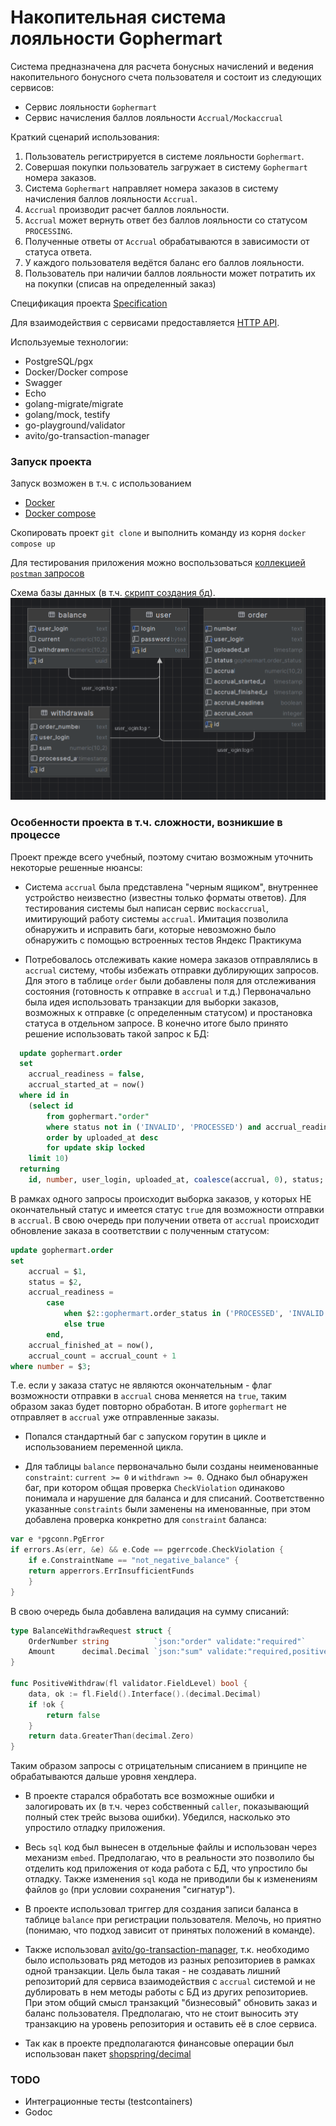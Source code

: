 # Накопительная система лояльности Gophermart

Система предназначена для расчета бонусных начислений и ведения накопительного бонусного счета пользователя и состоит из следующих сервисов:
- Сервис лояльности `Gophermart`
- Сервис начисления баллов лояльности `Accrual/Mockaccrual`

Краткий сценарий использования:
1. Пользователь регистрируется в системе лояльности `Gophermart`.
2. Совершая покупки пользователь загружает в систему `Gophermart` номера заказов.
3. Система `Gophermart` направляет номера заказов в систему начисления баллов лояльности `Accrual`.
4. `Accrual` производит расчет баллов лояльности.
5. `Accrual` может вернуть ответ без баллов лояльности со статусом `PROCESSING`.
6. Полученные ответы от `Accrual` обрабатываются в зависимости от статуса ответа.
7. У каждого пользователя ведётся баланс его баллов лояльности.
8. Пользователь при наличии баллов лояльности может потратить их на покупки (списав на определенный заказ)

Спецификация проекта [Specification](SPECIFICATION.md)

Для взаимодействия с сервисами предоставляется [HTTP API](./docs/api.md).

Используемые технологии:
- PostgreSQL/pgx 
- Docker/Docker compose
- Swagger
- Echo
- golang-migrate/migrate
- golang/mock, testify
- go-playground/validator
- avito/go-transaction-manager

### Запуск проекта
Запуск возможен в т.ч. с использованием
- [Docker](https://docs.docker.com/engine/install/)
- [Docker compose](https://docs.docker.com/compose/install/)

Скопировать проект `git clone` и выполнить команду из корня `docker compose up`

Для тестирования приложения можно воспользоваться [коллекцией `postman` запросов](Gophermart.postman_collection.json)

Схема базы данных (в т.ч. [скрипт создания бд](internal/database/migration/000001_init_schema.up.sql)).
![schema.png](schema.png)



### Особенности проекта в т.ч. сложности, возникшие в процессе
Проект прежде всего учебный, поэтому считаю возможным уточнить некоторые решенные нюансы:

- Система `accrual` была представлена "черным ящиком", внутреннее устройство неизвестно (известны только форматы ответов). 
Для тестирования системы был написан сервис `mockaccrual`, имитирующий работу системы `accrual`.
Имитация позволила обнаружить и исправить баги, которые невозможно было обнаружить с помощью встроенных тестов Яндекс Практикума


- Потребовалось отслеживать какие номера заказов отправлялись в `accrual` систему, чтобы избежать отправки дублирующих запросов.
Для этого в таблице `order` были добавлены поля для отслеживания состояния (готовность к отправке в `accrual` и т.д.)
Первоначально была идея использовать транзакции для выборки заказов, возможных к отправке (с определенным статусом) и простановка статуса в отдельном запросе.
В конечно итоге было принято решение использовать такой запрос к БД:
```sql
  update gophermart.order
  set
    accrual_readiness = false,
    accrual_started_at = now()
  where id in
    (select id
        from gophermart."order"
        where status not in ('INVALID', 'PROCESSED') and accrual_readiness = true
        order by uploaded_at desc
        for update skip locked
    limit 10)
  returning
    id, number, user_login, uploaded_at, coalesce(accrual, 0), status;
```
В рамках одного запросы происходит выборка заказов, у которых НЕ окончательный статус и имеется статус `true` для возможности отправки в `accrual`.
В свою очередь при получении ответа от `accrual` происходит обновление заказа в соответствии с полученным статусом:
```sql
update gophermart.order
set
    accrual = $1,
    status = $2,
    accrual_readiness =
        case
            when $2::gophermart.order_status in ('PROCESSED', 'INVALID') then false
            else true
        end,
    accrual_finished_at = now(),
    accrual_count = accrual_count + 1
where number = $3;
```
Т.е. если у заказа статус не являются окончательным - флаг возможности отправки в `accrual` снова меняется на `true`, таким образом заказ будет повторно обработан.
В итоге `gophermart` не отправляет в `accrual` уже отправленные заказы.


- Попался стандартный баг с запуском горутин в цикле и использованием переменной цикла.


- Для таблицы `balance` первоначально были созданы неименованные `constraint`: `current >= 0` и `withdrawn >= 0`.
Однако был обнаружен баг, при котором общая проверка `CheckViolation` одинаково понимала и нарушение для баланса и для списаний.
Соответственно указанные `constraints` были заменены на именованные, при этом добавлена проверка конкретно для `constraint` баланса:
```go
var e *pgconn.PgError
if errors.As(err, &e) && e.Code == pgerrcode.CheckViolation {
    if e.ConstraintName == "not_negative_balance" {
    return apperrors.ErrInsufficientFunds
    }
}
```
В свою очередь была добавлена валидация на сумму списаний:

```go
type BalanceWithdrawRequest struct {
	OrderNumber string          `json:"order" validate:"required"`
	Amount      decimal.Decimal `json:"sum" validate:"required,positive_withdraw"`
}

func PositiveWithdraw(fl validator.FieldLevel) bool {
	data, ok := fl.Field().Interface().(decimal.Decimal)
	if !ok {
		return false
	}
	return data.GreaterThan(decimal.Zero)
}
```
Таким образом запросы с отрицательным списанием в принципе не обрабатываются дальше уровня хендлера.


- В проекте старался обработать все возможные ошибки и залогировать их (в т.ч. через собственный `caller`, показывающий полный стек трейс вызова ошибки).
Убедился, насколько это упростило отладку приложения.


- Весь `sql` код был вынесен в отдельные файлы и использован через механизм `embed`. 
Предполагаю, что в реальности это позволило бы отделить код приложения от кода работа с БД, что упростило бы отладку.
Также изменения `sql` кода не приводили бы к изменениям файлов `go` (при условии сохранения "сигнатур").


- В проекте использовал триггер для создания записи баланса в таблице `balance` при регистрации пользователя.
Мелочь, но приятно (понимаю, что подход зависит от принятых положений в команде).


- Также использовал [avito/go-transaction-manager](https://github.com/avito-tech/go-transaction-manager), т.к. необходимо было использовать ряд методов из разных репозиториев в рамках одной транзакции.
Цель была такая - не создавать лишний репозиторий для сервиса взаимодействия с `accrual` системой и не дублировать в нем методы работы с БД из других репозиториев.
При этом общий смысл транзакций "бизнесовый" обновить заказ и баланс пользователя. Предполагаю, что не стоит выносить эту транзакцию на уровень репозитория и оставить её в слое сервиса.


- Так как в проекте предполагаются финансовые операции был использован пакет [shopspring/decimal](https://github.com/shopspring/decimal)


### TODO
- Интеграционные тесты (testcontainers)
- Godoc
